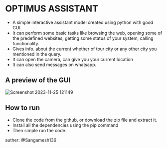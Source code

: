 # OPTIMUS ASSISTANT

- A simple interactive assistant model created using python with good GUI. 
- It can perform some basic tasks like browsing the web, opening some of the predefined websites, getting some status of your system, calling functionality.
- Gives info. about the current whether of tour city or any other city you mentioned in the query.
- It can open the camera, can give you your current location
- It can also send messages on whatsapp.

## A preview of the GUI
 ![Screenshot 2023-11-25 121149](https://github.com/Sangamesh136/OptimusAssistant/assets/120083486/6d3362b4-faeb-4ec1-9b07-08a9c870f867)

## How to run
- Clone the code from the github, or download the zip file and extract it.
- Install all the dependencies using the pip command
- Then simple run the code.




auther: @Sangamesh136
